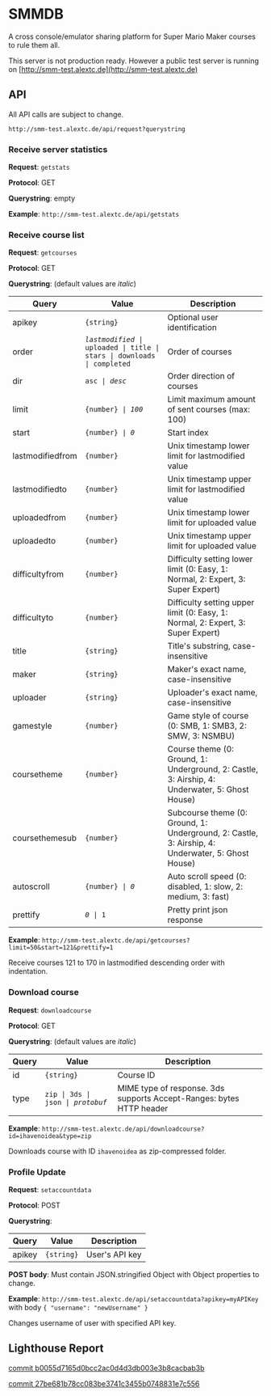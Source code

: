 # SMMDB

A cross console/emulator sharing platform for Super Mario Maker courses to rule them all.

This server is not production ready. However a public test server is running on [http://smm-test.alextc.de](http://smm-test.alextc.de)

## API

All API calls are subject to change.

`http://smm-test.alextc.de/api/request?querystring`

### Receive server statistics

**Request**: `getstats`

**Protocol**: GET

**Querystring**: empty

**Example**: `http://smm-test.alextc.de/api/getstats`

### Receive course list

**Request**: `getcourses`

**Protocol**: GET

**Querystring**: (default values are *italic*)

| Query | Value | Description |
| --- | --- | --- |
| apikey | `{string}` | Optional user identification |
| order | *`lastmodified`*` \| uploaded \| title \| stars \| downloads \| completed` | Order of courses |
| dir | `asc \| `*`desc`* | Order direction of courses |
| limit | `{number} \| `*`100`* | Limit maximum amount of sent courses (max: 100) |
| start | `{number} \| `*`0`* | Start index |
| lastmodifiedfrom | `{number}` | Unix timestamp lower limit for lastmodified value |
| lastmodifiedto | `{number}` | Unix timestamp upper limit for lastmodified value |
| uploadedfrom | `{number}` | Unix timestamp lower limit for uploaded value |
| uploadedto | `{number}` | Unix timestamp upper limit for uploaded value |
| difficultyfrom | `{number}` | Difficulty setting lower limit (0: Easy, 1: Normal, 2: Expert, 3: Super Expert) |
| difficultyto | `{number}` | Difficulty setting upper limit (0: Easy, 1: Normal, 2: Expert, 3: Super Expert) |
| title | `{string}` | Title's substring, case-insensitive |
| maker | `{string}` | Maker's exact name, case-insensitive |
| uploader | `{string}` | Uploader's exact name,  case-insensitive |
| gamestyle | `{number}` | Game style of course (0: SMB, 1: SMB3, 2: SMW, 3: NSMBU) |
| coursetheme | `{number}` | Course theme (0: Ground, 1: Underground, 2: Castle, 3: Airship, 4: Underwater, 5: Ghost House) |
| coursethemesub | `{number}` | Subcourse theme (0: Ground, 1: Underground, 2: Castle, 3: Airship, 4: Underwater, 5: Ghost House) |
| autoscroll | `{number} \| `*`0`* | Auto scroll speed (0: disabled, 1: slow, 2: medium, 3: fast) |
| prettify | *`0`*` \| 1` | Pretty print json response |

**Example**: `http://smm-test.alextc.de/api/getcourses?limit=50&start=121&prettify=1`

Receive courses 121 to 170 in lastmodified descending order with indentation.

### Download course

**Request**: `downloadcourse`

**Protocol**: GET

**Querystring**: (default values are *italic*)

| Query | Value | Description |
| --- | --- | --- |
| id | `{string}` | Course ID |
| type | `zip \| 3ds \| json \| `*`protobuf`* | MIME type of response. 3ds supports Accept-Ranges: bytes HTTP header |

**Example**: `http://smm-test.alextc.de/api/downloadcourse?id=ihavenoidea&type=zip`

Downloads course with ID `ihavenoidea` as zip-compressed folder.

### Profile Update

**Request**: `setaccountdata`

**Protocol**: POST

**Querystring**:

| Query | Value | Description |
| --- | --- | --- |
| apikey | `{string}` | User's API key |

**POST body**: Must contain JSON.stringified Object with Object properties to change.

**Example**: `http://smm-test.alextc.de/api/setaccountdata?apikey=myAPIKey`
with body `{ "username": "newUsername" }`

Changes username of user with specified API key.

## Lighthouse Report

[commit b0055d7165d0bcc2ac0d4d3db003e3b8cacbab3b](http://htmlpreview.github.io/?https://github.com/Tarnadas/smmdb/blob/master/docs/smm-test.alextc.de_2017-06-29_15-07-06.html)

[commit 27be681b78cc083be3741c3455b0748831e7c556](http://htmlpreview.github.io/?https://github.com/Tarnadas/smmdb/blob/master/docs/smm-test.alextc.de_2017-06-29_14-54-38.html)